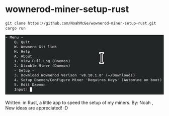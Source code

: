 # wownerod-miner-setup-rust
	git clone https://github.com/NoahMcGe/wownerod-miner-setup-rust.git
	cargo run
![alt text](https://raw.githubusercontent.com/NoahMcGe/wownerod-miner-setup-rust/main/image.png)

Written: in Rust, a little app to speed the setup of my miners.
By: Noah , New ideas are appreciated! :D
